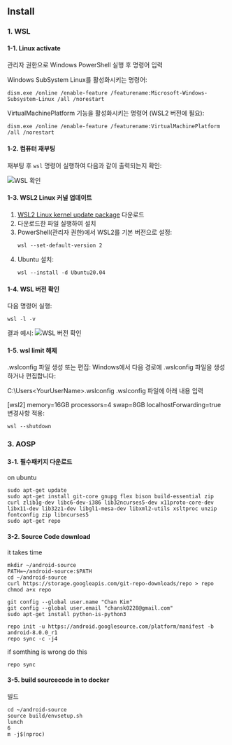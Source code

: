 ## Install

### 1. WSL

#### 1-1. Linux activate
관리자 권한으로 Windows PowerShell 실행 후 명령어 입력

Windows SubSystem Linux를 활성화시키는 명령어:
```
dism.exe /online /enable-feature /featurename:Microsoft-Windows-Subsystem-Linux /all /norestart
```

VirtualMachinePlatform 기능을 활성화시키는 명령어 (WSL2 버전에 필요):
```
dism.exe /online /enable-feature /featurename:VirtualMachinePlatform /all /norestart
```

#### 1-2. 컴퓨터 재부팅
재부팅 후 `wsl` 명령어 실행하여 다음과 같이 출력되는지 확인:

![WSL 확인](https://github.com/user-attachments/assets/73e7fc10-65c7-4f35-a4ea-b6d89446abe2)

#### 1-3. WSL2 Linux 커널 업데이트
1. [WSL2 Linux kernel update package](https://aka.ms/wsl2kernel) 다운로드
2. 다운로드한 파일 실행하여 설치
3. PowerShell(관리자 권한)에서 WSL2를 기본 버전으로 설정:
   ```
   wsl --set-default-version 2
   ```
4. Ubuntu 설치:
   ```
   wsl --install -d Ubuntu20.04
   ```

#### 1-4. WSL 버전 확인
다음 명령어 실행:
```
wsl -l -v
```

결과 예시:
![WSL 버전 확인](https://github.com/user-attachments/assets/313cd0a1-84b8-47ff-b37b-70439624b03f)

#### 1-5. wsl limit 해제
.wslconfig 파일 생성 또는 편집: Windows에서 다음 경로에 .wslconfig 파일을 생성하거나 편집합니다:

C:\Users\<YourUserName>\.wslconfig
.wslconfig 파일에 아래 내용 입력

[wsl2]
memory=16GB
processors=4
swap=8GB
localhostForwarding=true
변경사항 적용:

```
wsl --shutdown
```


### 3. AOSP

#### 3-1. 필수패키지 다운로드
on ubuntu
```
sudo apt-get update
sudo apt-get install git-core gnupg flex bison build-essential zip curl zlib1g-dev libc6-dev-i386 lib32ncurses5-dev x11proto-core-dev libx11-dev lib32z1-dev libgl1-mesa-dev libxml2-utils xsltproc unzip fontconfig zip libncurses5
sudo apt-get repo
```

#### 3-2. Source Code download
it takes time
```
mkdir ~/android-source
PATH=~/android-source:$PATH
cd ~/android-source
curl https://storage.googleapis.com/git-repo-downloads/repo > repo
chmod a+x repo

git config --global user.name "Chan Kim"
git config --global user.email "chansk0228@gmail.com"
sudo apt-get install python-is-python3

repo init -u https://android.googlesource.com/platform/manifest -b android-8.0.0_r1
repo sync -c -j4
```
if somthing is wrong do this
```
repo sync
```

#### 3-5. build sourcecode in to docker
빌드
```
cd ~/android-source
source build/envsetup.sh
lunch
6
m -j$(nproc)
```

